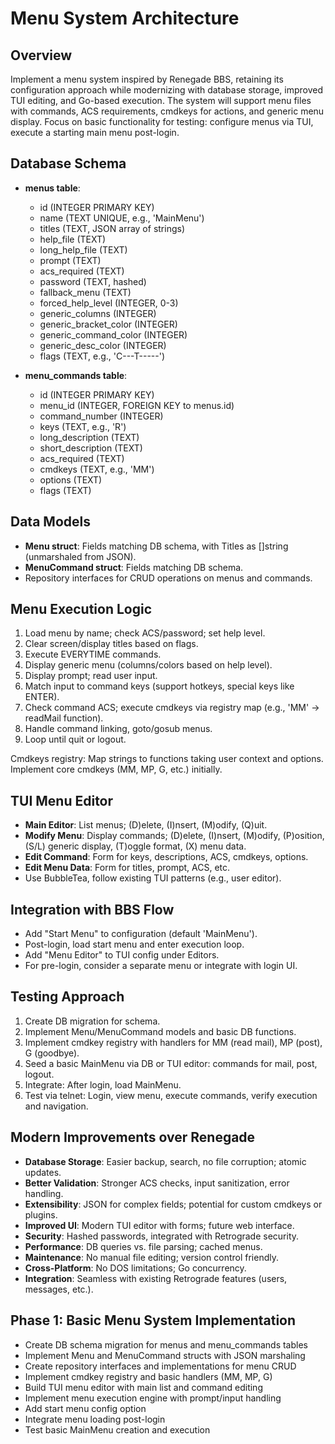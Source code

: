 # Menu System Architecture

## Overview

Implement a menu system inspired by Renegade BBS, retaining its configuration approach while modernizing with database storage, improved TUI editing, and Go-based execution. The system will support menu files with commands, ACS requirements, cmdkeys for actions, and generic menu display. Focus on basic functionality for testing: configure menus via TUI, execute a starting main menu post-login.

## Database Schema

- **menus table**:
  - id (INTEGER PRIMARY KEY)
  - name (TEXT UNIQUE, e.g., 'MainMenu')
  - titles (TEXT, JSON array of strings)
  - help_file (TEXT)
  - long_help_file (TEXT)
  - prompt (TEXT)
  - acs_required (TEXT)
  - password (TEXT, hashed)
  - fallback_menu (TEXT)
  - forced_help_level (INTEGER, 0-3)
  - generic_columns (INTEGER)
  - generic_bracket_color (INTEGER)
  - generic_command_color (INTEGER)
  - generic_desc_color (INTEGER)
  - flags (TEXT, e.g., 'C---T-----')

- **menu_commands table**:
  - id (INTEGER PRIMARY KEY)
  - menu_id (INTEGER, FOREIGN KEY to menus.id)
  - command_number (INTEGER)
  - keys (TEXT, e.g., 'R')
  - long_description (TEXT)
  - short_description (TEXT)
  - acs_required (TEXT)
  - cmdkeys (TEXT, e.g., 'MM')
  - options (TEXT)
  - flags (TEXT)

## Data Models

- **Menu struct**: Fields matching DB schema, with Titles as []string (unmarshaled from JSON).
- **MenuCommand struct**: Fields matching DB schema.
- Repository interfaces for CRUD operations on menus and commands.

## Menu Execution Logic

1. Load menu by name; check ACS/password; set help level.
2. Clear screen/display titles based on flags.
3. Execute EVERYTIME commands.
4. Display generic menu (columns/colors based on help level).
5. Display prompt; read user input.
6. Match input to command keys (support hotkeys, special keys like ENTER).
7. Check command ACS; execute cmdkeys via registry map (e.g., 'MM' -> readMail function).
8. Handle command linking, goto/gosub menus.
9. Loop until quit or logout.

Cmdkeys registry: Map strings to functions taking user context and options. Implement core cmdkeys (MM, MP, G, etc.) initially.

## TUI Menu Editor

- **Main Editor**: List menus; (D)elete, (I)nsert, (M)odify, (Q)uit.
- **Modify Menu**: Display commands; (D)elete, (I)nsert, (M)odify, (P)osition, (S/L) generic display, (T)oggle format, (X) menu data.
- **Edit Command**: Form for keys, descriptions, ACS, cmdkeys, options.
- **Edit Menu Data**: Form for titles, prompt, ACS, etc.
- Use BubbleTea, follow existing TUI patterns (e.g., user editor).

## Integration with BBS Flow

- Add "Start Menu" to configuration (default 'MainMenu').
- Post-login, load start menu and enter execution loop.
- Add "Menu Editor" to TUI config under Editors.
- For pre-login, consider a separate menu or integrate with login UI.

## Testing Approach

1. Create DB migration for schema.
2. Implement Menu/MenuCommand models and basic DB functions.
3. Implement cmdkey registry with handlers for MM (read mail), MP (post), G (goodbye).
4. Seed a basic MainMenu via DB or TUI editor: commands for mail, post, logout.
5. Integrate: After login, load MainMenu.
6. Test via telnet: Login, view menu, execute commands, verify execution and navigation.

## Modern Improvements over Renegade

- **Database Storage**: Easier backup, search, no file corruption; atomic updates.
- **Better Validation**: Stronger ACS checks, input sanitization, error handling.
- **Extensibility**: JSON for complex fields; potential for custom cmdkeys or plugins.
- **Improved UI**: Modern TUI editor with forms; future web interface.
- **Security**: Hashed passwords, integrated with Retrograde security.
- **Performance**: DB queries vs. file parsing; cached menus.
- **Maintenance**: No manual file editing; version control friendly.
- **Cross-Platform**: No DOS limitations; Go concurrency.
- **Integration**: Seamless with existing Retrograde features (users, messages, etc.).

## Phase 1: Basic Menu System Implementation

- Create DB schema migration for menus and menu_commands tables
- Implement Menu and MenuCommand structs with JSON marshaling
- Create repository interfaces and implementations for menu CRUD
- Implement cmdkey registry and basic handlers (MM, MP, G)
- Build TUI menu editor with main list and command editing
- Implement menu execution engine with prompt/input handling
- Add start menu config option
- Integrate menu loading post-login
- Test basic MainMenu creation and execution
